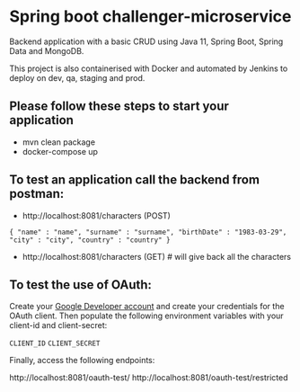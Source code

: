 # Spring boot challenger-microservice

Backend application with a basic CRUD using Java 11, Spring Boot, Spring Data and MongoDB.

This project is also containerised with Docker and automated by Jenkins to deploy on dev, qa, staging and prod.

## Please follow these steps to start your application 

- mvn clean package 
- docker-compose up

## To test an application call the backend from postman:

- http://localhost:8081/characters (POST)

`{
 	"name" : "name",
 	"surname" : "surname",
 	"birthDate" : "1983-03-29",
 	"city" : "city",
 	"country" : "country"
 }`

- http://localhost:8081/characters (GET) # will give back all the characters 

## To test the use of OAuth:

Create your [Google Developer account](https://console.developers.google.com/) and create your credentials for
the OAuth client. Then populate the following environment variables with your client-id and client-secret:

`CLIENT_ID`
`CLIENT_SECRET`

Finally, access the following endpoints:

http://localhost:8081/oauth-test/
http://localhost:8081/oauth-test/restricted 

